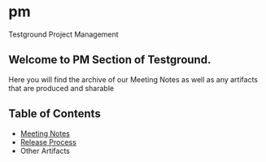 # pm
Testground Project Management

## Welcome to PM Section of Testground. 

Here you will find the archive of our Meeting Notes as well as any artifacts that are produced and sharable


## Table of Contents


- [Meeting Notes](https://github.com/testground/pm/tree/master/_meeting-notes)
- [Release Process](https://github.com/testground/pm/tree/master/RELEASE_PROCESS.md)
- Other Artifacts
